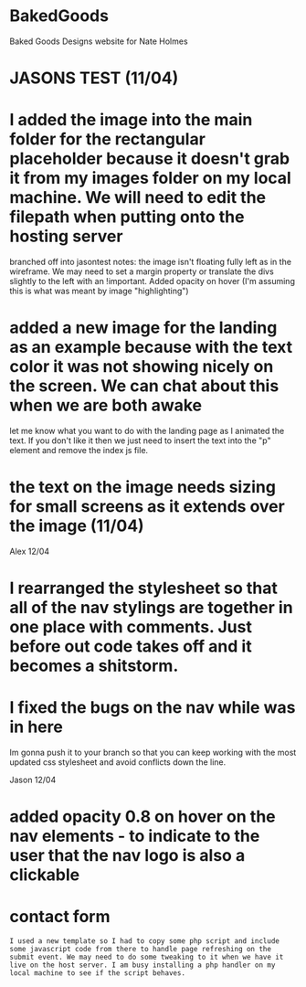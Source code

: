 # BakedGoods
Baked Goods Designs website for Nate Holmes


# JASONS TEST (11/04)
# I added the image into the main folder for the rectangular placeholder because it doesn't grab it from my images folder on my local machine. We will need to edit the filepath when putting onto the hosting server
branched off into jasontest
notes: the image isn't floating fully left as in the wireframe. We may need to set a margin property or translate the divs slightly to the left with an !important.
Added opacity on hover (I'm assuming this is what was meant by image "highlighting")
# added a new image for the landing as an example because with the text color it was not showing nicely on the screen. We can chat about this when we are both awake
let me know what you want to do with the landing page as I animated the text. If you don't like it then we just need to insert the text into the "p" element and remove the index js file.

# the text on the image needs sizing for small screens as it extends over the image (11/04)

Alex 12/04
# I rearranged the stylesheet so that all of the nav stylings are together in one place with comments. Just before out code takes off and it becomes a shitstorm.

# I fixed the bugs on the nav while was in here 
Im gonna push it to your branch so that you can keep working with the most updated css stylesheet and avoid conflicts down the line.






Jason 12/04
# added opacity 0.8 on hover on the nav elements - to indicate to the user that the nav logo is also a clickable

# contact form
    I used a new template so I had to copy some php script and include some javascript code from there to handle page refreshing on the submit event. We may need to do some tweaking to it when we have it live on the host server. I am busy installing a php handler on my local machine to see if the script behaves.
    
